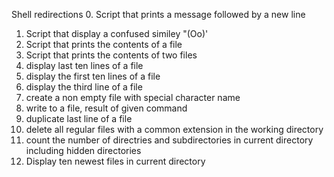  Shell redirections
0. Script that prints a message followed by a new line
1. Script that display a confused similey "(Oo)'
2. Script that prints the contents of a file
3. Script that prints the contents of two files
4. display last ten lines of a file
5. display the first ten lines of a file
6. display the third line of a file
7. create a non empty file with special character name
8. write to a file, result of given command
9. duplicate last line of a file
10. delete all regular files with a common extension in the working directory
11. count the number of directries and subdirectories in current directory including hidden directories
12. Display ten newest files in current directory
